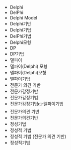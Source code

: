 ﻿- Delphi
- DelPhi
- Delphi Model
- Delphi기반
- Delphi기법
- DelPhi기법
- Delphi모형
- DP
- DP기법
- 델파이
- 델파이(Delphi) 모형
- 델파이(Delphi)모형
- 델파이기법
- 전문가 의견 기반
- 전문가감정기반
- 전문가감정기법
- 전문가감정기법👉델파이기법
- 전문가의견 기반
- 전문가의견기반
- 정성기법
- 정성적 기법
- 정성적 기법 (전문가 의견 기반)
- 정성적기법
